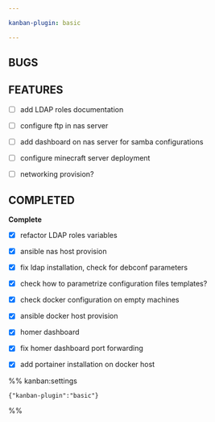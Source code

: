 ```yaml
---

kanban-plugin: basic

---
```


## BUGS



## FEATURES

- [ ] add LDAP roles documentation
- [ ] configure ftp in nas server
- [ ] add dashboard on nas server for samba configurations
- [ ] configure minecraft server deployment
- [ ] networking provision?


## COMPLETED

**Complete**
- [x] refactor LDAP roles variables
- [x] ansible nas host provision
- [x] fix ldap installation, check for debconf parameters
- [x] check how to parametrize configuration files templates?
- [x] check docker configuration on empty machines
- [x] ansible docker host provision
- [x] homer dashboard
- [x] fix homer dashboard port forwarding
- [x] add portainer installation on docker host




%% kanban:settings
```
{"kanban-plugin":"basic"}
```
%%